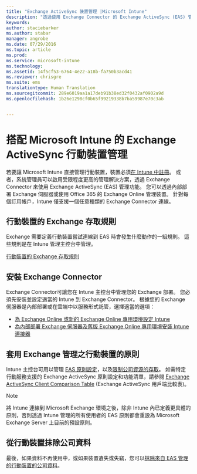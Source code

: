 ```yaml
---
title: "Exchange ActiveSync 裝置管理 |Microsoft Intune"
description: "透過使用 Exchange Connector 的 Exchange ActiveSync (EAS) 管理，來管理行動裝置"
keywords: 
author: staciebarker
ms.author: stabar
manager: angrobe
ms.date: 07/29/2016
ms.topic: article
ms.prod: 
ms.service: microsoft-intune
ms.technology: 
ms.assetid: 14f5cf53-6764-4e22-a18b-fa750b3acd41
ms.reviewer: chrisgre
ms.suite: ems
translationtype: Human Translation
ms.sourcegitcommit: 289e6019aa1a17deb91b38ed32f0432af0902a9d
ms.openlocfilehash: 1b26e1298cf0b65f99219338b7ba59987e70c3ab


---
```


# <a name="exchange-activesync-mobile-device-management-with-microsoft-intune"></a>搭配 Microsoft Intune 的 Exchange ActiveSync 行動裝置管理
若要讓 Microsoft Intune 直接管理行動裝置，裝置必須[在 Intune 中註冊](prerequisites-for-enrollment.md)。 或者，系統管理員可以啟用受限程度更高的管理解決方案，透過 Exchange Connector 來使用 Exchange ActiveSync (EAS) 管理功能。 您可以透過內部部署 Exchange 伺服器或使用 Office 365 的 Exchange Online 管理裝置。 針對每個訂用帳戶，Intune 僅支援一個任意種類的 Exchange Connector 連線。

## <a name="exchange-access-rules-for-mobile-devices"></a>行動裝置的 Exchange 存取規則 ##

Exchange 需要定義行動裝置嘗試連線到 EAS 時會發生什麼動作的一組規則。 這些規則是在 Intune 管理主控台中管理。

[行動裝置的 Exchange 存取規則](exchange-access-rules-for-mobile-devices.md)

## <a name="install-the-exchange-connector"></a>安裝 Exchange Connector
Exchange Connector可讓您在 Intune 主控台中管理您的 Exchange 部署。 您必須先安裝並設定適當的 Intune 到 Exchange Connector。 根據您的 Exchange 伺服器是內部部署或在雲端中以服務形式託管，選擇適當的選項︰

-   [為 Exchange Online 或新的 Exchange Online 專用環境設定 Intune](intune-service-to-service-exchange-connector.md)
-   [為內部部署 Exchange 伺服器及舊版 Exchange Online 專用環境安裝 Intune 連接器](intune-on-premises-exchange-connector.md)


## <a name="apply-policy-for-exchangemanaged-mobile-devices"></a>套用 Exchange 管理之行動裝置的原則
Intune 主控台可用以管理 [EAS 原則設定](exchange-activesync-policy-settings-in-microsoft-intune.md)，以及[限制公司資源的存取](restrict-access-to-email-and-o365-services-with-microsoft-intune.md)。 如需特定行動服務支援的 Exchange ActiveSync 原則設定和功能清單，請參閱 [Exchange ActiveSync Client Comparison Table](http://go.microsoft.com/fwlink/?LinkId=247270) (Exchange ActiveSync 用戶端比較表)。

> [!NOTE]
> 將 Intune 連線到 Microsoft Exchange 環境之後，除非 Intune 內已定義更具體的原則，否則透過 Intune 管理的所有使用者的 EAS 原則都會重設為 Microsoft Exchange Server 上目前的預設原則。

## <a name="wipe-company-data-from-mobile-devices"></a>從行動裝置抹除公司資料
最後，如果資料不再使用中，或如果裝置遺失或失竊，您可以[抹除來自 EAS 管理的行動裝置的公司資料](wipe-for-exchange-managed-mobile-devices.md)。



<!--HONumber=Nov16_HO1-->


